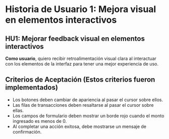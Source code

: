 # Historia de Usuario 1: Mejora visual en elementos interactivos

## HU1: Mejorar feedback visual en elementos interactivos

**Como usuario**, quiero recibir retroalimentación visual clara al interactuar con los elementos de la interfaz para tener una mejor experiencia de uso.

## Criterios de Aceptación (Estos criterios fueron implementados)

- Los botones deben cambiar de apariencia al pasar el cursor sobre ellos.
- Las filas de transacciones deben resaltarse al pasar el cursor sobre ellas.
- Los campos de formulario deben mostrar un borde rojo cuando el monto ingresado es menos de 0.
- Al completar una acción exitosa, debe mostrarse un mensaje de confirmación.
